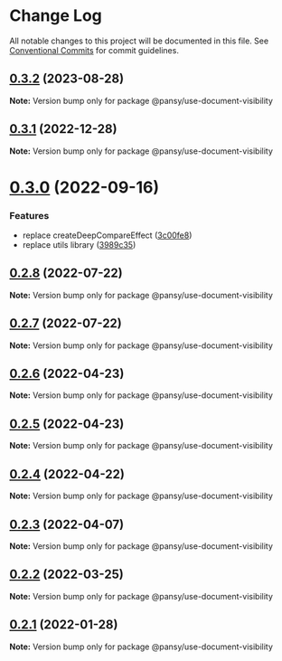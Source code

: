 # Change Log

All notable changes to this project will be documented in this file.
See [Conventional Commits](https://conventionalcommits.org) for commit guidelines.

## [0.3.2](https://github.com/pansyjs/react-hooks/compare/@pansy/use-document-visibility@0.3.1...@pansy/use-document-visibility@0.3.2) (2023-08-28)

**Note:** Version bump only for package @pansy/use-document-visibility





## [0.3.1](https://github.com/pansyjs/react-hooks/compare/@pansy/use-document-visibility@0.3.0...@pansy/use-document-visibility@0.3.1) (2022-12-28)

**Note:** Version bump only for package @pansy/use-document-visibility





# [0.3.0](https://github.com/pansyjs/react-hooks/compare/@pansy/use-document-visibility@0.2.8...@pansy/use-document-visibility@0.3.0) (2022-09-16)


### Features

* replace createDeepCompareEffect ([3c00fe8](https://github.com/pansyjs/react-hooks/commit/3c00fe8a33cac410f0c3d245e84027ca01431943))
* replace utils library ([3989c35](https://github.com/pansyjs/react-hooks/commit/3989c35e2bb5bf96f538e1b2c78aa306c63541e3))





## [0.2.8](https://github.com/pansyjs/react-hooks/compare/@pansy/use-document-visibility@0.2.7...@pansy/use-document-visibility@0.2.8) (2022-07-22)

**Note:** Version bump only for package @pansy/use-document-visibility





## [0.2.7](https://github.com/pansyjs/react-hooks/compare/@pansy/use-document-visibility@0.2.6...@pansy/use-document-visibility@0.2.7) (2022-07-22)

**Note:** Version bump only for package @pansy/use-document-visibility





## [0.2.6](https://github.com/pansyjs/react-hooks/compare/@pansy/use-document-visibility@0.2.5...@pansy/use-document-visibility@0.2.6) (2022-04-23)

**Note:** Version bump only for package @pansy/use-document-visibility





## [0.2.5](https://github.com/pansyjs/react-hooks/compare/@pansy/use-document-visibility@0.2.4...@pansy/use-document-visibility@0.2.5) (2022-04-23)

**Note:** Version bump only for package @pansy/use-document-visibility





## [0.2.4](https://github.com/pansyjs/react-hooks/compare/@pansy/use-document-visibility@0.2.3...@pansy/use-document-visibility@0.2.4) (2022-04-22)

**Note:** Version bump only for package @pansy/use-document-visibility





## [0.2.3](https://github.com/pansyjs/react-hooks/compare/@pansy/use-document-visibility@0.2.2...@pansy/use-document-visibility@0.2.3) (2022-04-07)

**Note:** Version bump only for package @pansy/use-document-visibility





## [0.2.2](https://github.com/pansyjs/react-hooks/compare/@pansy/use-document-visibility@0.2.1...@pansy/use-document-visibility@0.2.2) (2022-03-25)

**Note:** Version bump only for package @pansy/use-document-visibility





## [0.2.1](https://github.com/pansyjs/react-hooks/compare/@pansy/use-document-visibility@0.2.0...@pansy/use-document-visibility@0.2.1) (2022-01-28)

**Note:** Version bump only for package @pansy/use-document-visibility
